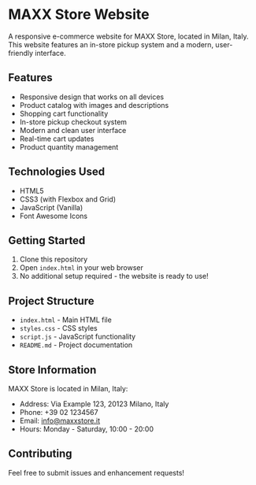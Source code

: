 # MAXX Store Website

A responsive e-commerce website for MAXX Store, located in Milan, Italy. This website features an in-store pickup system and a modern, user-friendly interface.

## Features

- Responsive design that works on all devices
- Product catalog with images and descriptions
- Shopping cart functionality
- In-store pickup checkout system
- Modern and clean user interface
- Real-time cart updates
- Product quantity management

## Technologies Used

- HTML5
- CSS3 (with Flexbox and Grid)
- JavaScript (Vanilla)
- Font Awesome Icons

## Getting Started

1. Clone this repository
2. Open `index.html` in your web browser
3. No additional setup required - the website is ready to use!

## Project Structure

- `index.html` - Main HTML file
- `styles.css` - CSS styles
- `script.js` - JavaScript functionality
- `README.md` - Project documentation

## Store Information

MAXX Store is located in Milan, Italy:
- Address: Via Example 123, 20123 Milano, Italy
- Phone: +39 02 1234567
- Email: info@maxxstore.it
- Hours: Monday - Saturday, 10:00 - 20:00

## Contributing

Feel free to submit issues and enhancement requests! 